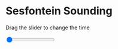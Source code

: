 <h1>Sesfontein Sounding</h1>
<p>Drag the slider to change the time</p>

<div class="slidecontainer">
<input oninput='setImage(this)' class="slider" type="range" min="0" max="5" value="0" step="1" />
<img id='img'/>
</div>

<script>
var img = document.getElementById('img');
var img_array = ['/assets/images/skwt/skd_sesfontein_wrfout_d01_2020-04-26_12:00:00.png',
'/assets/images/skwt/skd_sesfontein_wrfout_d01_2020-04-26_18:00:00.png',
'/assets/images/skwt/skd_sesfontein_wrfout_d01_2020-04-27_00:00:00.png',
'/assets/images/skwt/skd_sesfontein_wrfout_d01_2020-04-27_06:00:00.png',
'/assets/images/skwt/skd_sesfontein_wrfout_d01_2020-04-27_12:00:00.png',];
function setImage(obj)
{
        var value = obj.value;
        img.src = img_array[value];

}
</script>
